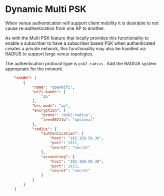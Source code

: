 # Dynamic Multi PSK

When venue authentication will support client mobility it is desirable to not cause re-authentication from one AP to another.

As with the Multi PSK feature that locally provides this functionality to enable a subscriber to have a subscriber based PSK when authenticated creates a private network, this functionality may also be handled via RADIUS to support large venue topologies.

The authentication protocol type is `psk2-radius` . Add the RADIUS system appropriate for the network.

```json
	"ssids": [
		{
			"name": "OpenWifi",
			"wifi-bands": [
				"2G"
			],
			"bss-mode": "ap",
			"encryption": {
				"proto": "psk2-radius",
				"ieee80211w": "optional"
			},
			"radius": {
				"authentication": {
					"host": "192.168.50.30",
					"port": 1812,
					"secret": "secret"
				},
				"accounting": {
					"host": "192.168.50.30",
					"port": 1813,
					"secret": "secret"
				}
			}
		}
	]

```
